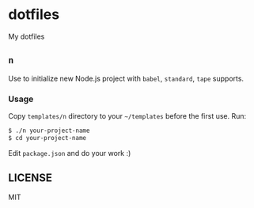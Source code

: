 dotfiles
========

My dotfiles

## `n`

Use to initialize new Node.js project with `babel`, `standard`, `tape` supports.

### Usage

Copy `templates/n` directory to your `~/templates` before the first use. Run:

```sh
$ ./n your-project-name
$ cd your-project-name
```
Edit `package.json` and do your work :)

## LICENSE

MIT
